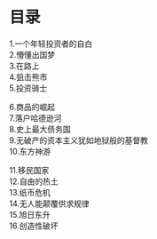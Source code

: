 # 目录
1.一个年轻投资者的自白  
2.懵懂出国梦   
3.在路上   
4.狙击熊市   
5.投资骑士   

6.商品的崛起   
7.落户哈德逊河   
8.史上最大债务国   
9.无破产的资本主义犹如地狱般的基督教   
10.东方神游   

11.移民国家   
12.自由的热土   
13.纸币危机   
14.无人能颠覆供求规律   
15.旭日东升  
16.创造性破坏  

